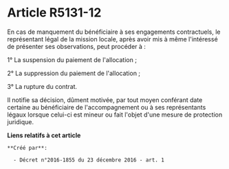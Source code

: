 # Article R5131-12

En cas de manquement du bénéficiaire à ses engagements contractuels, le représentant légal de la mission locale, après avoir
mis à même l'intéressé de présenter ses observations, peut procéder à : 

1° La suspension du paiement de l'allocation ; 

2° La suppression du paiement de l'allocation ; 

3° La rupture du contrat. 

Il notifie sa décision, dûment motivée, par tout moyen conférant date certaine au bénéficiaire de l'accompagnement ou à ses
représentants légaux lorsque celui-ci est mineur ou fait l'objet d'une mesure de protection juridique.

**Liens relatifs à cet article**

	**Créé par**:

	  - Décret n°2016-1855 du 23 décembre 2016 - art. 1
